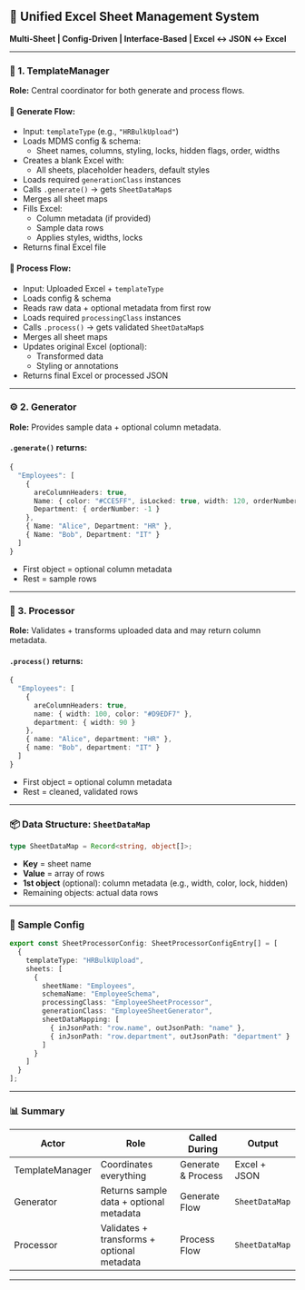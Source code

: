 ## 🧩 Unified Excel Sheet Management System  
**Multi-Sheet | Config-Driven | Interface-Based | Excel ↔ JSON ↔ Excel**

---

### 🧠 1. TemplateManager  
**Role:** Central coordinator for both generate and process flows.

#### 🔁 Generate Flow:
- Input: `templateType` (e.g., `"HRBulkUpload"`)
- Loads MDMS config & schema:
  - Sheet names, columns, styling, locks, hidden flags, order, widths
- Creates a blank Excel with:
  - All sheets, placeholder headers, default styles
- Loads required `generationClass` instances
- Calls `.generate()` → gets `SheetDataMap`s
- Merges all sheet maps
- Fills Excel:
  - Column metadata (if provided)
  - Sample data rows
  - Applies styles, widths, locks
- Returns final Excel file

#### 🔁 Process Flow:
- Input: Uploaded Excel + `templateType`
- Loads config & schema
- Reads raw data + optional metadata from first row
- Loads required `processingClass` instances
- Calls `.process()` → gets validated `SheetDataMap`s
- Merges all sheet maps
- Updates original Excel (optional):
  - Transformed data
  - Styling or annotations
- Returns final Excel or processed JSON

---

### ⚙️ 2. Generator  
**Role:** Provides sample data + optional column metadata.

#### `.generate()` returns:
```ts
{
  "Employees": [
    {
      areColumnHeaders: true,
      Name: { color: "#CCE5FF", isLocked: true, width: 120, orderNumber: -2 },
      Department: { orderNumber: -1 }
    },
    { Name: "Alice", Department: "HR" },
    { Name: "Bob", Department: "IT" }
  ]
}
```
- First object = optional column metadata  
- Rest = sample rows

---

### 🔬 3. Processor  
**Role:** Validates + transforms uploaded data and may return column metadata.

#### `.process()` returns:
```ts
{
  "Employees": [
    {
      areColumnHeaders: true,
      name: { width: 100, color: "#D9EDF7" },
      department: { width: 90 }
    },
    { name: "Alice", department: "HR" },
    { name: "Bob", department: "IT" }
  ]
}
```
- First object = optional column metadata  
- Rest = cleaned, validated rows

---

### 📦 Data Structure: `SheetDataMap`
```ts
type SheetDataMap = Record<string, object[]>;
```
- **Key** = sheet name  
- **Value** = array of rows  
- **1st object** (optional): column metadata (e.g., width, color, lock, hidden)  
- Remaining objects: actual data rows

---

### 🧪 Sample Config
```ts
export const SheetProcessorConfig: SheetProcessorConfigEntry[] = [
  {
    templateType: "HRBulkUpload",
    sheets: [
      {
        sheetName: "Employees",
        schemaName: "EmployeeSchema",
        processingClass: "EmployeeSheetProcessor",
        generationClass: "EmployeeSheetGenerator",
        sheetDataMapping: [
          { inJsonPath: "row.name", outJsonPath: "name" },
          { inJsonPath: "row.department", outJsonPath: "department" }
        ]
      }
    ]
  }
];
```

---

### 📊 Summary

| Actor           | Role                                      | Called During     | Output          |
|----------------|-------------------------------------------|-------------------|-----------------|
| TemplateManager| Coordinates everything                    | Generate & Process| Excel + JSON    |
| Generator       | Returns sample data + optional metadata   | Generate Flow     | `SheetDataMap`  |
| Processor       | Validates + transforms + optional metadata| Process Flow      | `SheetDataMap`  |

---
